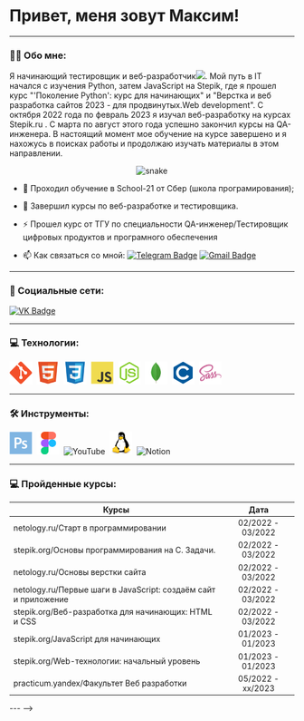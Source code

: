 
# Привет, меня зовут Максим!

---

### :man_technologist: Обо мне:

Я начинающий тестировщик и веб-разработчик<img src="https://media.giphy.com/media/WUlplcMpOCEmTGBtBW/giphy.gif" width="30px">. Мой путь в IT начался c изучения Python, затем JavaScript на Stepik, где я прошел курс "'Поколение Python': курс для начинающих" и "Верстка и веб разработка сайтов 2023 - для продвинутых.Web development".
С октября 2022 года по февраль 2023 я изучал веб-разработку на курсах Stepik.ru . С марта по август этого года успешно закончил курсы на QA-инженера. В настоящий момент мое обучение на курсе завершено и я нахожусь в поисках работы и продолжаю изучать материалы в этом направлении.

 <p align="center">
 <img width="600" src="assets/github-snake.svg" alt="snake"/>
</p>

- :telescope:  Проходил обучение в School-21 от Сбер (школа програмирования);

- :seedling: Завершил курсы по веб-разработке и тестировщика.

- :zap: Прошел курс от ТГУ по специальности QA-инженер/Тестировщик цифровых продуктов и програмного обеспечения
- :mailbox: Как связаться со мной: [![Telegram Badge](https://img.shields.io/badge/-imaxsap-blue?style=flat&logo=Telegram&logoColor=white)](https://t.me/imaxsap) [![Gmail Badge](https://img.shields.io/badge/-Почта-red?style=flat&logo=Yandex&logoColor=yellow)](mailto:imaxsap@yandex.ru)

---

### 🤝 Социальные сети:

  <div id="badges">
    <a href="https://vk.com/mercilessdust" target="_blank">
      <img src="https://cdn-icons-png.flaticon.com/512/145/145813.png" width="40" height="40" alt="VK Badge"/>
    </a>
  </div>

---

### 💻 Технологии:

<div>
  <img src="https://github.com/devicons/devicon/blob/master/icons/git/git-original.svg" title="git" alt="git" width="40" height="40"/>&nbsp
  <img src="https://github.com/devicons/devicon/blob/master/icons/html5/html5-original.svg" title="html5" alt="html5" width="40" height="40"/>&nbsp
  <img src="https://github.com/devicons/devicon/blob/master/icons/css3/css3-original.svg" title="css" alt="css" width="40" height="40"/>&nbsp
  <img src="https://github.com/devicons/devicon/blob/master/icons/javascript/javascript-original.svg" title="javascript" alt="javascript" width="40" height="40"/>&nbsp
  <img src="https://github.com/devicons/devicon/blob/master/icons/nodejs/nodejs-original.svg" title="nodejs" alt="nodejs" width="40" height="40"/>&nbsp
  <img src="https://github.com/devicons/devicon/blob/master/icons/mongodb/mongodb-original.svg" title="mongodb" alt="mongodb" width="40" height="40"/>&nbsp
  <img src="https://github.com/devicons/devicon/blob/master/icons/c/c-plain.svg" title="C" alt="C" width="40" height="40"/>&nbsp;
  <img src="https://github.com/devicons/devicon/blob/master/icons/sass/sass-original.svg" title="sass/scss" alt="sass/scss" width="40" height="40"/>&nbsp;
</div>

---

### 🛠 Инструменты:

<div>
  <img src="https://github.com/devicons/devicon/blob/master/icons/photoshop/photoshop-plain.svg" title="photoshop" alt="photoshop" width="40" height="40"/>&nbsp;
  <img src="https://github.com/devicons/devicon/blob/master/icons/figma/figma-original.svg" title="figma" alt="figma" width="40" height="40"/>&nbsp;
  <img src="https://upload.wikimedia.org/wikipedia/commons/9/9e/YouTube_Logo_%282013-2017%29.svg" title="YouTube" alt="YouTube" width="40" height="40"/>&nbsp;
  <img src="https://github.com/devicons/devicon/blob/master/icons/linux/linux-original.svg" title="linux" alt="linux" width="40" height="40"/>&nbsp;
  <img src="https://upload.wikimedia.org/wikipedia/commons/e/e9/Notion-logo.svg" title="Notion" alt="Notion" width="40" height="40"/>&nbsp;
</div>

---

 ### 💻 Пройденные курсы:

| Курсы                                                           | Дата              |
| ----------------------------------------------------------------| :---------------: |
| netology.ru/Старт в программировании                            | 02/2022 - 03/2022 |
| stepik.org/Основы программирования на C. Задачи.                | 02/2022 - 03/2022 |
| netology.ru/Основы верстки сайта                                | 02/2022 - 03/2022 |
| netology.ru/Первые шаги в JavaScript: создаём сайт и приложение | 02/2022 - 03/2022 |
| stepik.org/Веб-разработка для начинающих: HTML и CSS            | 02/2022 - 03/2022 |
| stepik.org/JavaScript для начинающих                            | 01/2023 - 01/2023 |
| stepik.org/Web-технологии: начальный уровень                    | 01/2023 - 01/2023 |
| practicum.yandex/Факультет Веб разработки                       | 05/2022 - xx/2023 |

--- -->
